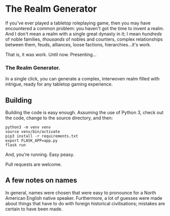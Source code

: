 # The Realm Generator
If you've ever played a tabletop roleplaying game, then you may have encountered a common problem: you haven't got the time to invent a realm. And I don't mean a realm with a single great dynasty in it; I mean *hundreds* of noble families, *thousands* of nobles and courtiers, complex relationships between them, feuds, alliances, loose factions, hierarchies...it's work.

That is, it was work. Until now. Presenting...

### The Realm Generator.

In a single click, you can generate a complex, interwoven realm filled with intrigue, ready for any tabletop gaming experience.

## Building

Building the code is easy enough. Assuming the use of Python 3, check out the code, change to the source directory, and then:

    python3 -m venv venv
    source venv/bin/activate
    pip3 install -r requirements.txt
    export FLASK_APP=app.py
    flask run

And, you're running. Easy peasy.

Pull requests are welcome.

## A few notes on names

In general, names were chosen that were easy to pronounce for a North American English native speaker. Furthermore, a lot of guesses were made about things that have to do with foreign historical civilisations; mistakes are certain to have been made.
